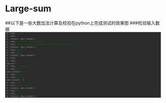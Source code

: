 # Large-sum
##以下是一些大数加法计算及校验在python上完成测试的效果图
###检验输入数据
![数据校验图](https://github.com/Niuniuis/Large-sum/blob/master/image/4.png)